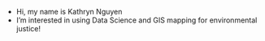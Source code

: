-  Hi, my name is Kathryn Nguyen
-  I’m interested in using Data Science and GIS mapping for environmental justice!

<!---
katnguyen143/katnguyen143 is a ✨ special ✨ repository because its `README.md` (this file) appears on your GitHub profile.
You can click the Preview link to take a look at your changes.
--->
